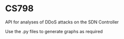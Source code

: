 # CS798
API for analyses of DDoS attacks on the SDN Controller

Use the .py files to generate graphs as required
